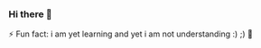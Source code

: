 ### Hi there 👋
⚡ Fun fact: i am yet learning and yet i am not understanding :) ;) 🤔
<!--
**Amit3200/amit3200** is a ✨ _special_ ✨ repository because its `README.md` (this file) appears on your GitHub profile.

Here are some ideas to get you started:

- 🔭 I’m currently working on ...
- 🌱 I’m currently learning ...
- 👯 I’m looking to collaborate on ...
- 🤔 I’m looking for help with ...
- 💬 Ask me about ...
- 📫 How to reach me: ...
- 😄 Pronouns: ...
- ⚡ Fun fact: ...
-->

<!-- ![Amit's GitHub stats](https://github-readme-stats.vercel.app/api?username=amit3200&show_icons=true&theme=radical) -->
